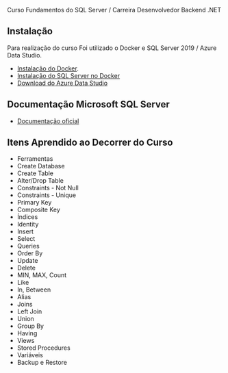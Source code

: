 Curso Fundamentos do SQL Server / Carreira Desenvolvedor Backend .NET

## Instalação
Para realização do curso Foi utilizado o Docker e SQL Server 2019 / Azure Data Studio.

* [Instalação do Docker](https://balta.io/blog/docker-instalacao-configuracao-e-primeiros-passos?utm_source=github&utm_medium=2805-repo&utm_campaign=readme).
* [Instalação do SQL Server no Docker](https://balta.io/blog/sql-server-docker?utm_source=github&utm_medium=2805-repo&utm_campaign=readme)
* [Download do Azure Data Studio](https://docs.microsoft.com/pt-br/sql/azure-data-studio/download-azure-data-studio?view=sql-server-ver15)

## Documentação Microsoft SQL Server
* [Documentação oficial](https://docs.microsoft.com/pt-br/sql/t-sql/data-types/data-types-transact-sql?view=sql-server-ver15)

## Itens Aprendido ao Decorrer do Curso
 * Ferramentas
 * Create Database
 * Create Table
 * Alter/Drop Table
 * Constraints - Not Null
 * Constraints - Unique
 * Primary Key
 * Composite Key
 * Índices
 * Identity
 * Insert
 * Select
 * Queries
 * Order By
 * Update
 * Delete
 * MIN, MAX, Count
 * Like
 * In, Between
 * Alias
 * Joins
 * Left Join
 * Union
 * Group By
 * Having
 * Views
 * Stored Procedures
 * Variáveis
 * Backup e Restore

